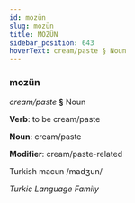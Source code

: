 ```yaml
---
id: mozün
slug: mozün
title: MOZÜN
sidebar_position: 643
hoverText: cream/paste § Noun
---
```


### mozün

*cream/paste* **§** Noun

**Verb**: to be cream/paste

**Noun**: cream/paste

**Modifier**: cream/paste-related

Turkish macun /madʒun/

*Turkic Language Family*